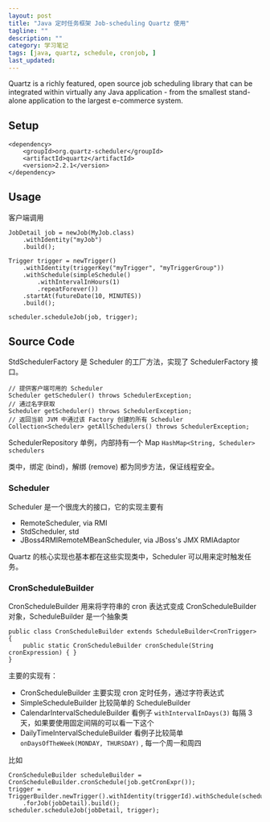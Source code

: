 ```yaml
---
layout: post
title: "Java 定时任务框架 Job-scheduling Quartz 使用"
tagline: ""
description: ""
category: 学习笔记
tags: [java, quartz, schedule, cronjob, ]
last_updated:
---
```


Quartz is a richly featured, open source job scheduling library that can be integrated within virtually any Java application - from the smallest stand-alone application to the largest e-commerce system.

## Setup

    <dependency>
        <groupId>org.quartz-scheduler</groupId>
        <artifactId>quartz</artifactId>
        <version>2.2.1</version>
    </dependency>

## Usage

客户端调用

    JobDetail job = newJob(MyJob.class)
        .withIdentity("myJob")
        .build();

    Trigger trigger = newTrigger()
        .withIdentity(triggerKey("myTrigger", "myTriggerGroup"))
        .withSchedule(simpleSchedule()
            .withIntervalInHours(1)
            .repeatForever())
        .startAt(futureDate(10, MINUTES))
        .build();

    scheduler.scheduleJob(job, trigger);

## Source Code

StdSchedulerFactory 是 Scheduler 的工厂方法，实现了 SchedulerFactory 接口。

    // 提供客户端可用的 Scheduler
    Scheduler getScheduler() throws SchedulerException;
    // 通过名字获取
    Scheduler getScheduler() throws SchedulerException;
    // 返回当前 JVM 中通过该 Factory 创建的所有 Scheduler
    Collection<Scheduler> getAllSchedulers() throws SchedulerException;

SchedulerRepository 单例，内部持有一个 Map `HashMap<String, Scheduler> schedulers`

类中，绑定 (bind)，解绑 (remove) 都为同步方法，保证线程安全。

### Scheduler
Scheduler 是一个很庞大的接口，它的实现主要有

- RemoteScheduler, via RMI
- StdScheduler, std
- JBoss4RMIRemoteMBeanScheduler, via JBoss's JMX RMIAdaptor

Quartz 的核心实现也基本都在这些实现类中，Scheduler 可以用来定时触发任务。


### CronScheduleBuilder
CronScheduleBuilder 用来将字符串的 cron 表达式变成 CronScheduleBuilder 对象，ScheduleBuilder 是一个抽象类

    public class CronScheduleBuilder extends ScheduleBuilder<CronTrigger> {
        public static CronScheduleBuilder cronSchedule(String cronExpression) { }
    }

主要的实现有：

- CronScheduleBuilder 主要实现 cron 定时任务，通过字符表达式
- SimpleScheduleBuilder 比较简单的 ScheduleBuilder
- CalendarIntervalScheduleBuilder 看例子 `withIntervalInDays(3)` 每隔 3 天，如果要使用固定间隔的可以看一下这个
- DailyTimeIntervalScheduleBuilder 看例子比较简单 `onDaysOfTheWeek(MONDAY, THURSDAY)` , 每一个周一和周四

比如

    CronScheduleBuilder scheduleBuilder = CronScheduleBuilder.cronSchedule(job.getCronExpr());
    trigger = TriggerBuilder.newTrigger().withIdentity(triggerId).withSchedule(scheduleBuilder)
        .forJob(jobDetail).build();
    scheduler.scheduleJob(jobDetail, trigger);


